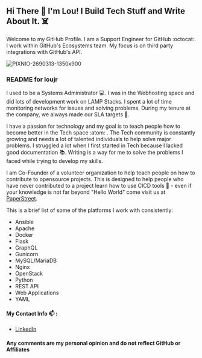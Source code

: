 ## Hi There 👋 I'm Lou! I Build Tech Stuff and Write About It. ☠️

Welcome to my GitHub Profile. I am a Support Engineer for GitHub :octocat:. I work within GitHub's Ecosystems team. My focus is on third party integrations with GitHub's API.  

![PIXNIO-2690313-1350x900](https://user-images.githubusercontent.com/61295275/180914383-bd99b151-6c85-4600-b46c-86d1d9b17a11.jpg)

### README for loujr

I used to be a Systems Administrator 💻. I was in the Webhosting space and did lots of development work on LAMP Stacks. I spent a lot of time monitoring networks for issues and solving problems. During my tenure at the company, we always made our SLA targets :dart:. 

I have a passion for technology and my goal is to teach people how to become better in the Tech space :atom: . The Tech community is constantly growing and needs a lot of talented individuals to help solve major problems. I struggled a lot when I first started in Tech because I lacked good documentation :books:. Writing is a way for me to solve the problems I faced while trying to develop my skills. 

I am Co-Founder of a volunteer organization to help teach people on how to contribute to opensource projects. This is designed to help people who have never contributed to a project learn how to use CICD tools :toolbox: - even if your knowledge is not far beyond "Hello World" come visit us at [PaperStreet](https://github.com/paperstreetco).

This is a brief list of some of the platforms I work with consistently:

- Ansible
- Apache
- Docker
- Flask
- GraphQL
- Gunicorn
- MySQL/MariaDB
- Nginx
- OpenStack
- Python
- REST API
- Web Applications
- YAML


#### My Contact Info  📫 :

- [LinkedIn](https://linkedin.com/in/louisnelsonjr/)


#### Any comments are my personal opinion and do not reflect GitHub or Affiliates 

<!--
**loujr/loujr** is a ✨ _special_ ✨ repository because its `README.md` (this file) appears on your GitHub profile.

Here are some ideas to get you started:

- 🔭 I’m currently working on ...
- 🌱 I’m currently learning ...
- 👯 I’m looking to collaborate on ...
- 🤔 I’m looking for help with ...
- 💬 Ask me about ...
- 📫 How to reach me: ...
- 😄 Pronouns: ...
- ⚡ Fun fact: ...
-->
